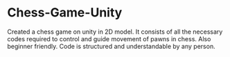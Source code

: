 # Chess-Game-Unity
Created a chess game on unity in 2D model. It consists of all the necessary codes required to control and guide movement of pawns in chess. Also beginner friendly. Code is structured and understandable by any person. 
